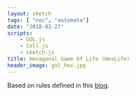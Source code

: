 ```yaml
---
layout: sketch
tags: [ "noc", "automata"]
date: "2018-01-27"
scripts: 
    - GOL.js
    - Cell.js
    - sketch.js
title: Hexagonal Game Of Life (HexLife)
header_image: gol_hex.jpg
---
```



Based on rules defined in this [blog](https://www.gamedev.net/blogs/entry/2261919-is-there-a-hexagonal-analog-of-conways-game-of-life/).
